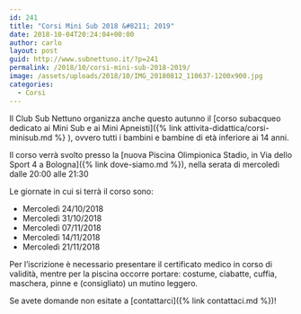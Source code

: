 ```yaml
---
id: 241
title: "Corsi Mini Sub 2018 &#8211; 2019"
date: 2018-10-04T20:24:04+00:00
author: carlo
layout: post
guid: http://www.subnettuno.it/?p=241
permalink: /2018/10/corsi-mini-sub-2018-2019/
image: /assets/uploads/2018/10/IMG_20180812_110637-1200x900.jpg
categories:
  - Corsi
---
```


Il Club Sub Nettuno organizza anche questo autunno il [corso subacqueo dedicato ai Mini Sub e ai Mini Apneisti]({% link attivita-didattica/corsi-minisub.md %} ), ovvero tutti i bambini e bambine di età inferiore ai 14 anni.

Il corso verrà svolto presso la [nuova Piscina Olimpionica Stadio, in Via dello Sport 4 a Bologna]({% link dove-siamo.md %}), nella serata di mercoledì dalle 20:00 alle 21:30

Le giornate in cui si terrà il corso sono:

- Mercoledì 24/10/2018
- Mercoledì 31/10/2018
- Mercoledì 07/11/2018
- Mercoledì 14/11/2018
- Mercoledì 21/11/2018

Per l&#8217;iscrizione è necessario presentare il certificato medico in corso di validità, mentre per la piscina occorre portare: costume, ciabatte, cuffia, maschera, pinne e (consigliato) un mutino leggero.

Se avete domande non esitate a [contattarci]({% link contattaci.md %})!
